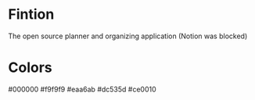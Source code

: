 # Fintion
The open source planner and organizing application (Notion was blocked)
# Colors
#000000
#f9f9f9
#eaa6ab
#dc535d
#ce0010
